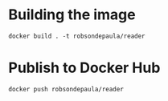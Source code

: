 # Building the image
```
docker build . -t robsondepaula/reader
```
# Publish to Docker Hub
```
docker push robsondepaula/reader
```
